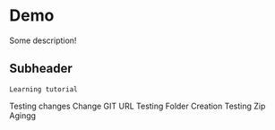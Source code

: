 # Demo

Some description!

## Subheader

    Learning tutorial

Testing changes
Change
GIT URL
Testing Folder Creation
Testing Zip Agingg